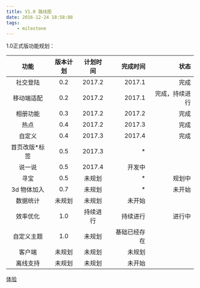 ```yaml
---
title: V1.0 路线图
date: 2016-12-24 18:58:08
tags: 
    - milestone
---
```


1.0正式版功能规划：

| 功能                         | 版本计划  |  计划时间 | 完成时间  |  状态|
|:---------------------------:|:--------:|:----------:|---:|---:|
| 社交登陆| 0.2| 2017.2 | 2017.1| 完成|
| 移动端适配| 0.2 | 2017.2 | 2017.1| 完成，持续进行|
| 相册功能| 0.3| 2017.2| 2017.2 | 完成|
| 热点 | 0.4 |2017.2| 2017.3 | 完成 |
| 自定义 | 0.4 |2017.3| 2017.4 | 完成 |
| 首页改版\*标签|0.5|2017.3|*|
| 说一说 | 0.5 | 2017.4| 开发中|
| 寻宝| 0.5| 未规划|*| 规划中|
| 3d 物体加入| 0.7| 未规划| *| 未开始|
| 数据统计| 未规划| 未规划| 未开始|
| 效率优化 | 1.0 | 持续进行|持续进行| 进行中|
| 自定义主题| 1.0 | 未规划 | 基础已经存在 |
| 客户端| 未规划|未规划|未规划|
| 离线支持| 未规划 | 未规划 | 未开始|

[体验](https://www.union-earth.com)